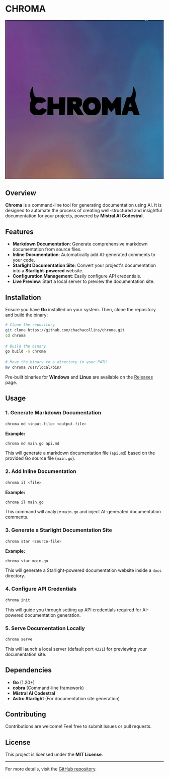 # CHROMA

![chroma logo](assets/chroma.jpg)

## Overview

**Chroma** is a command-line tool for generating documentation using AI. It is designed to automate the process of creating well-structured and insightful documentation for your projects, powered by **Mistral AI Codestral**.

## Features

- **Markdown Documentation**: Generate comprehensive markdown documentation from source files.
- **Inline Documentation**: Automatically add AI-generated comments to your code.
- **Starlight Documentation Site**: Convert your project's documentation into a **Starlight-powered** website.
- **Configuration Management**: Easily configure API credentials.
- **Live Preview**: Start a local server to preview the documentation site.

## Installation

Ensure you have **Go** installed on your system. Then, clone the repository and build the binary:

```sh
# Clone the repository
git clone https://github.com/chachacollins/chroma.git
cd chroma

# Build the binary
go build -o chroma

# Move the binary to a directory in your PATH
mv chroma /usr/local/bin/
```

Pre-built binaries for **Windows** and **Linux** are available on the [Releases](https://github.com/chachacollins/chroma/releases) page.

## Usage

### 1. Generate Markdown Documentation
```sh
chroma md <input-file> <output-file>
```
**Example:**
```sh
chroma md main.go api.md
```
This will generate a markdown documentation file (`api.md`) based on the provided Go source file (`main.go`).

### 2. Add Inline Documentation
```sh
chroma il <file>
```
**Example:**
```sh
chroma il main.go
```
This command will analyze `main.go` and inject AI-generated documentation comments.

### 3. Generate a Starlight Documentation Site
```sh
chroma star <source-file>
```
**Example:**
```sh
chroma star main.go
```
This will generate a Starlight-powered documentation website inside a `docs` directory.

### 4. Configure API Credentials
```sh
chroma init
```
This will guide you through setting up API credentials required for AI-powered documentation generation.

### 5. Serve Documentation Locally
```sh
chroma serve
```
This will launch a local server (default port `4321`) for previewing your documentation site.

## Dependencies
- **Go** (1.20+)
- **cobra** (Command-line framework)
- **Mistral AI Codestral**
- **Astro Starlight** (For documentation site generation)

## Contributing
Contributions are welcome! Feel free to submit issues or pull requests.

## License
This project is licensed under the **MIT License**.

---

For more details, visit the [GitHub repository](https://github.com/chachacollins/chroma).

